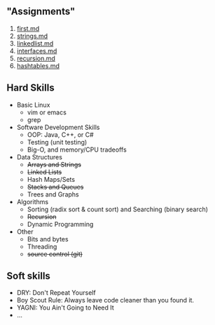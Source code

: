 "Assignments"
-------------
1. [first.md](https://github.com/ungood/apprenciteship/blob/master/first.md)
2. [strings.md](https://github.com/ungood/apprenciteship/blob/master/strings.md)
3. [linkedlist.md](https://github.com/ungood/apprenciteship/blob/master/linkedlist.md)
4. [interfaces.md](https://github.com/ungood/apprenciteship/blob/master/interfaces.md)
5. [recursion.md](https://github.com/ungood/apprenciteship/blob/master/recursion.md)
6. [hashtables.md](https://github.com/ungood/apprenciteship/blob/master/hashtables.md)

Hard Skills
-----------

* Basic Linux
  * vim or emacs
  * grep
* Software Development Skills
  * OOP: Java, C++, or C#
  * Testing (unit testing)
  * Big-O, and memory/CPU tradeoffs
* Data Structures
  * ~~Arrays and Strings~~
  * ~~Linked Lists~~
  * Hash Maps/Sets
  * ~~Stacks and Queues~~
  * Trees and Graphs
* Algorithms
  * Sorting (radix sort & count sort) and Searching (binary search)
  * ~~Recursion~~
  * Dynamic Programming
* Other 
  * Bits and bytes
  * Threading
  * ~~source control (git)~~

Soft skills
-----------
* DRY: Don't Repeat Yourself
* Boy Scout Rule: Always leave code cleaner than you found it.
* YAGNI: You Ain't Going to Need It
* ...
